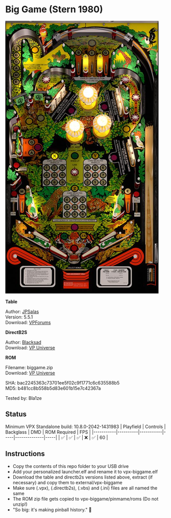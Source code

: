 # Big Game (Stern 1980)

![Table Preview](../../images/vpx-biggame.png)

**Table**

Author: [JPSalas](https://www.vpforums.org/index.php?showuser=277)  
Version: 5.5.1  
Download: [VPForums](https://www.vpforums.org/index.php?app=downloads&showfile=12920)

**DirectB2S**

Author: [Blacksad](https://vpuniverse.com/profile/9127-blacksad/)  
Download: [VP Universe](https://vpuniverse.com/files/file/17853-big-game-stern-1980-b2s-with-full-dmd/)

**ROM**

Filename: biggame.zip  
Download: [VP Universe](https://vpuniverse.com/files/file/750-big-game-stern-1980/)  

SHA: bac2245363c73701ee5f02c9f1771c6c635588b5  
MD5: b481cc8b558b5d83e601b15e7c42367a

Tested by: Bla1ze

## Status 

Minimum VPX Standalone build: 10.8.0-2042-1431983
| Playfield | Controls | Backglass | DMD | ROM Required | FPS | 
|-----------|----------|-----------|-----|--------------|-----|
| :white_check_mark: | :white_check_mark: | :white_check_mark: | :x: | :white_check_mark: | 60 |

## Instructions

- Copy the contents of this repo folder to your USB drive
- Add your personalized launcher.elf and rename it to vpx-biggame.elf
- Download the table and directb2s versions listed above, extract (if necessary) and copy them to external/vpx-biggame
- Make sure (.vpx), (.directb2s), (.vbs) and (.ini) files are all named the same
- The ROM zip file gets copied to vpx-biggame/pinmame/roms (Do not unzip!)
- "So big: it's making pinball history." 🐯
